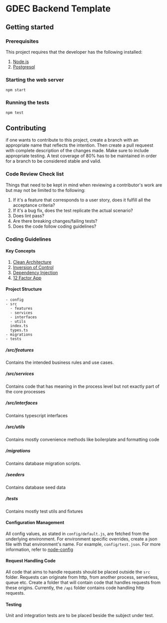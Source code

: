 # GDEC Backend Template

## Getting started

### Prerequisites

This project requires that the developer has the following installed:

1. [Node.js](https://nodejs.org/en)
2. [Postgresql](https://www.postgresql.org/)

### Starting the web server

`npm start`

### Running the tests

`npm test`

## Contributing

if one wants to contribute to this project, create a branch with an appropriate name that reflects the intention.
Then create a pull requeest with complete description of the changes made. Make sure to include appropriate testing.
A test coverage of 80% has to be maintained in order for a branch to be considered stable and valid.

### Code Review Check list

Things that need to be kept in mind when reviewing a contributor's work are but may not be limited to the following:

1. If it's a feature that corresponds to a user story, does it fulfill all the acceptance criteria?
2. If it's a bug fix, does the test replicate the actual scenario?
3. Does lint pass?
4. Are there breaking changes/failing tests?
5. Does the code follow coding guidelines?

### Coding Guidelines

#### Key Concepts

1. [Clean Architecture](https://blog.cleancoder.com/uncle-bob/2012/08/13/the-clean-architecture.html)
2. [Inversion of Control](https://en.wikipedia.org/wiki/Inversion_of_control)
3. [Dependency Injection](https://en.wikipedia.org/wiki/Dependency_injection)
4. [12 Factor App](https://12factor.net)

#### Project Structure

```
- config
- src
  - features
  - services
  - interfaces
  - utils
  index.ts
  types.ts
- migrations
- tests
```

##### /src/features

Contains the intended business rules and use cases.

##### /src/services

Contains code that has meaning in the process level but not exactly part of the core processes

##### /src/interfaces

Contains typescript interfaces

##### /src/utils

Contains mostly convenience methods like boilerplate and formatting code

##### /migrations

Contains database migration scripts.

##### /seeders

Contains database seed data

##### /tests

Contains mostly test utils and fixtures

#### Configuration Management

All config values, as stated in `config/default.js`, are fetched from the underlying environment. For environment specific overrides, create a json file
with that environment's name. For example, `config/test.json`. For more information, refer to [node-config](https://github.com/lorenwest/node-config)

#### Request Handling Code

All code that aims to handle requests should be placed outside the `src` folder. Requests can originate from http, from another process, serverless, queue etc.
Create a folder that will contain code that handles requests from these origins. Currently, the `/api` folder contains code handling http requests.

#### Testing

Unit and integration tests are to be placed beside the subject under test.
